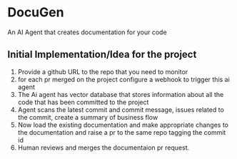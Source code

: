 # DocuGen
An AI Agent that creates documentation for your code

## Initial Implementation/Idea for the project

1. Provide a github URL to the repo that you need to monitor
2. for each pr merged on the project configure a webhook to trigger this ai agent
3. The Ai agent has vector database that stores information about all the code that has been committed to the project
4. Agent scans the latest commit and commit message, issues related to the commit, create a summary of business flow
5. Now load the existing documentation and make appropriate changes to the documentation and raise a pr to the same repo tagging the commit id
6. Human reviews and merges the documentaion pr request.
